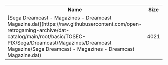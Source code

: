 <table>
<tr><th>Name</th><th>Size</th></tr>
<tr><td>[Sega Dreamcast - Magazines - Dreamcast Magazine.dat](https://raw.githubusercontent.com/open-retrogaming-archive/dat-catalog/main/root/basic/TOSEC-PIX/Sega/Dreamcast/Magazines/Dreamcast Magazine/Sega Dreamcast - Magazines - Dreamcast Magazine.dat)</td><td>4021</td></tr>
</table>
